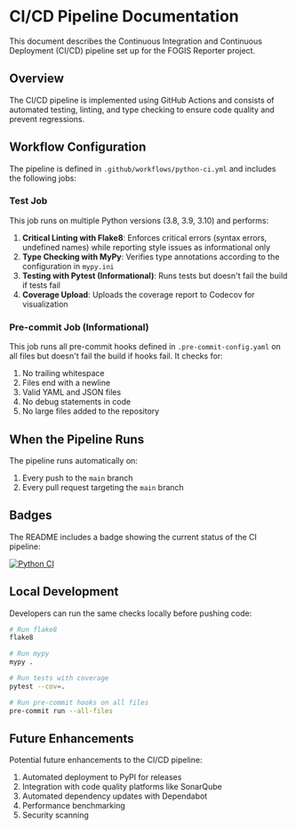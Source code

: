# CI/CD Pipeline Documentation

This document describes the Continuous Integration and Continuous Deployment (CI/CD) pipeline set up for the FOGIS Reporter project.

## Overview

The CI/CD pipeline is implemented using GitHub Actions and consists of automated testing, linting, and type checking to ensure code quality and prevent regressions.

## Workflow Configuration

The pipeline is defined in `.github/workflows/python-ci.yml` and includes the following jobs:

### Test Job

This job runs on multiple Python versions (3.8, 3.9, 3.10) and performs:

1. **Critical Linting with Flake8**: Enforces critical errors (syntax errors, undefined names) while reporting style issues as informational only
2. **Type Checking with MyPy**: Verifies type annotations according to the configuration in `mypy.ini`
3. **Testing with Pytest (Informational)**: Runs tests but doesn't fail the build if tests fail
4. **Coverage Upload**: Uploads the coverage report to Codecov for visualization

### Pre-commit Job (Informational)

This job runs all pre-commit hooks defined in `.pre-commit-config.yaml` on all files but doesn't fail the build if hooks fail. It checks for:

1. No trailing whitespace
2. Files end with a newline
3. Valid YAML and JSON files
4. No debug statements in code
5. No large files added to the repository

## When the Pipeline Runs

The pipeline runs automatically on:

1. Every push to the `main` branch
2. Every pull request targeting the `main` branch

## Badges

The README includes a badge showing the current status of the CI pipeline:

[![Python CI](https://github.com/timmybird/fogis-reporter/actions/workflows/python-ci.yml/badge.svg)](https://github.com/timmybird/fogis-reporter/actions/workflows/python-ci.yml)

## Local Development

Developers can run the same checks locally before pushing code:

```bash
# Run flake8
flake8

# Run mypy
mypy .

# Run tests with coverage
pytest --cov=.

# Run pre-commit hooks on all files
pre-commit run --all-files
```

## Future Enhancements

Potential future enhancements to the CI/CD pipeline:

1. Automated deployment to PyPI for releases
2. Integration with code quality platforms like SonarQube
3. Automated dependency updates with Dependabot
4. Performance benchmarking
5. Security scanning
